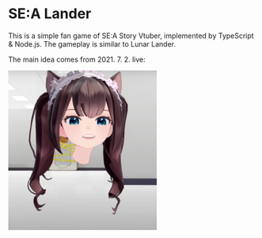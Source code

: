 # SE:A Lander

This is a simple fan game of SE:A Story Vtuber, implemented by TypeScript & Node.js. The gameplay is similar to Lunar Lander.

The main idea comes from 2021. 7. 2. live:

<img src="docs/beheaded_sea.png" width="300px" alt="Beheaded SE:A" />
